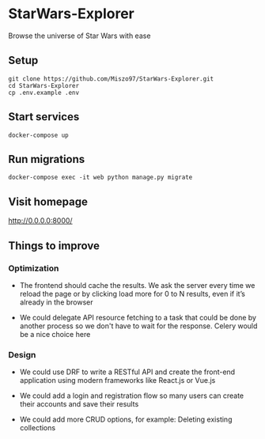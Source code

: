 # StarWars-Explorer
Browse the universe of Star Wars with ease

## Setup
```
git clone https://github.com/Miszo97/StarWars-Explorer.git 
cd StarWars-Explorer
cp .env.example .env
```
## Start services
```
docker-compose up
```
## Run migrations
```
docker-compose exec -it web python manage.py migrate
```

## Visit homepage


http://0.0.0.0:8000/


## Things to improve
### Optimization 

- The frontend should cache the results. We ask the server every time we reload the page or by clicking load more for 0 to N results, even if it’s already in the browser

- We could delegate API resource fetching to a task that could be done by another process so we don't have to wait for the response. Celery would be a nice choice here

### Design
- We could use DRF to write a RESTful API and create the front-end application using modern frameworks like React.js or Vue.js

- We could add a login and registration flow so many users can create their accounts and save their results

- We could add more CRUD options, for example: Deleting existing collections
